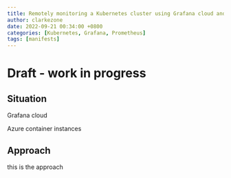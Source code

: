 ```yaml
---
title: Remotely monitoring a Kubernetes cluster using Grafana cloud and Azure Container instances
author: clarkezone
date: 2022-09-21 00:34:00 +0800
categories: [Kubernetes, Grafana, Prometheus]
tags: [manifests]
---
```

# Draft - work in progress
## Situation
Grafana cloud

Azure container instances


## Approach
this is the approach
